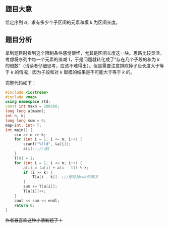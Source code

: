 ## 题目大意

给定序列 $a$，求有多少个子区间的元素和模 $k$ 为区间长度。

## 题目分析

拿到题目时看到这个限制条件感觉很怪，尤其是区间长度这一块。思路比较灵活。考虑将序列中每一个元素的值减 $1$，于是问题就转化成了“存在几个子段的和为 $k$ 的倍数”（请读者仔细思考，应该不难得出）。但是需要注意排除掉子段长度大于等于 $k$ 的情况，因为子段和对 $k$ 取模的结果是不可能大于等于 $k$ 的。

完整代码如下：

```cpp
#include <iostream>
#include <map>
using namespace std;
const int maxn = 200200;
long long a[maxn];
int n, k;
long long sum = 0;
map<int, int> T;
int main() {
    cin >> n >> k;
    for (int i = 1; i <= n; i++) {
        scanf("%lld", &a[i]);
        a[i]--;//减1
    }
    T[0] = 1;
    for (int i = 1; i <= n; i++) {
        a[i] = (a[i] + a[i - 1]) % k;
        if (i >= k) {
            T[a[i - k]]--;//删除掉>=k的情况
        }
        sum += T[a[i]];
        T[a[i]]++;
    }
    cout << sum << endl;
    return 0;
}
```
~~作者最喜欢这种小清新题了！~~